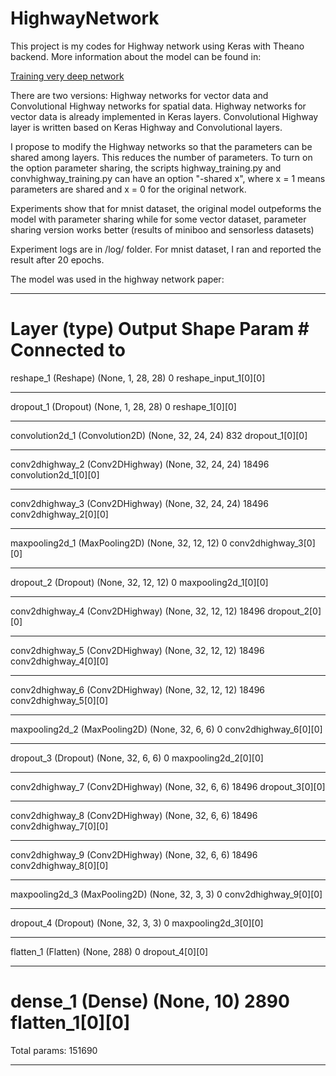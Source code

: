# HighwayNetwork

This project is my codes for Highway network using Keras with Theano backend.
More information about the model can be found in:

[Training very deep network](http://papers.nips.cc/paper/5850-training-very-deep-networks)

There are two versions: Highway networks for vector data and Convolutional Highway networks for spatial data.
Highway networks for vector data is already implemented in Keras layers.
Convolutional Highway layer is written based on Keras Highway and Convolutional layers.

I propose to modify the Highway networks so that the parameters can be shared among layers. This reduces the number of parameters.
To turn on the option parameter sharing, the scripts highway_training.py and convhighway_training.py can have an option "-shared x", where x = 1 means parameters are shared and x = 0 for the original network.

Experiments show that for mnist dataset, the original model outpeforms the model with parameter sharing while for some vector dataset, parameter sharing version works better (results of miniboo and sensorless datasets)

Experiment logs are in /log/ folder. For mnist dataset, I ran and reported the result after 20 epochs.

The model was used in the highway network paper:
____________________________________________________________________________________________________
Layer (type)                       Output Shape        Param #     Connected to
====================================================================================================
reshape_1 (Reshape)                (None, 1, 28, 28)   0           reshape_input_1[0][0]
____________________________________________________________________________________________________
dropout_1 (Dropout)                (None, 1, 28, 28)   0           reshape_1[0][0]
____________________________________________________________________________________________________
convolution2d_1 (Convolution2D)    (None, 32, 24, 24)  832         dropout_1[0][0]
____________________________________________________________________________________________________
conv2dhighway_2 (Conv2DHighway)    (None, 32, 24, 24)  18496       convolution2d_1[0][0]
____________________________________________________________________________________________________
conv2dhighway_3 (Conv2DHighway)    (None, 32, 24, 24)  18496       conv2dhighway_2[0][0]
____________________________________________________________________________________________________
maxpooling2d_1 (MaxPooling2D)      (None, 32, 12, 12)  0           conv2dhighway_3[0][0]
____________________________________________________________________________________________________
dropout_2 (Dropout)                (None, 32, 12, 12)  0           maxpooling2d_1[0][0]
____________________________________________________________________________________________________
conv2dhighway_4 (Conv2DHighway)    (None, 32, 12, 12)  18496       dropout_2[0][0]
____________________________________________________________________________________________________
conv2dhighway_5 (Conv2DHighway)    (None, 32, 12, 12)  18496       conv2dhighway_4[0][0]
____________________________________________________________________________________________________
conv2dhighway_6 (Conv2DHighway)    (None, 32, 12, 12)  18496       conv2dhighway_5[0][0]
____________________________________________________________________________________________________
maxpooling2d_2 (MaxPooling2D)      (None, 32, 6, 6)    0           conv2dhighway_6[0][0]
____________________________________________________________________________________________________
dropout_3 (Dropout)                (None, 32, 6, 6)    0           maxpooling2d_2[0][0]
____________________________________________________________________________________________________
conv2dhighway_7 (Conv2DHighway)    (None, 32, 6, 6)    18496       dropout_3[0][0]
____________________________________________________________________________________________________
conv2dhighway_8 (Conv2DHighway)    (None, 32, 6, 6)    18496       conv2dhighway_7[0][0]
____________________________________________________________________________________________________
conv2dhighway_9 (Conv2DHighway)    (None, 32, 6, 6)    18496       conv2dhighway_8[0][0]
____________________________________________________________________________________________________
maxpooling2d_3 (MaxPooling2D)      (None, 32, 3, 3)    0           conv2dhighway_9[0][0]
____________________________________________________________________________________________________
dropout_4 (Dropout)                (None, 32, 3, 3)    0           maxpooling2d_3[0][0]
____________________________________________________________________________________________________
flatten_1 (Flatten)                (None, 288)         0           dropout_4[0][0]
____________________________________________________________________________________________________
dense_1 (Dense)                    (None, 10)          2890        flatten_1[0][0]
====================================================================================================
Total params: 151690
____________________________________________________________________________________________________
